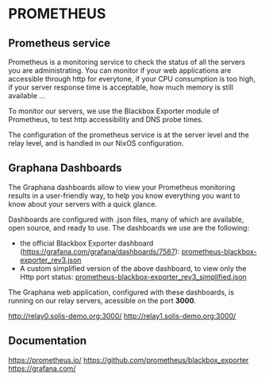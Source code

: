 # PROMETHEUS

## Prometheus service

Prometheus is a monitoring service to check the status of all the servers you are administrating. You can monitor if your web applications are accessible through http for everytone, if your CPU consumption is too high, if your server response time is acceptable, how much memory is still available ...

To monitor our servers, we use the Blackbox Exporter module of Prometheus, to test http accessibility and DNS probe times.

The configuration of the prometheus service is at the server level and the relay level, and is handled in our NixOS configuration.

## Graphana Dashboards

The Graphana dashboards allow to view your Prometheus monitoring results in a user-friendly way, to help you know everything you want to know about your servers with a quick glance.

Dashboards are configured with .json files, many of which are available, open source, and ready to use.
The dashboards we use are the following:

- the official Blackbox Exporter dashboard (<https://grafana.com/grafana/dashboards/7587>): [prometheus-blackbox-exporter_rev3.json](prometheus-blackbox-exporter_rev3.json)
- A custom simplified version of the above dashboard, to view only the Http port status: [prometheus-blackbox-exporter_rev3_simplified.json](prometheus-blackbox-exporter_rev3_simplified.json)

The Graphana web application, configured with these dashboards, is running on our relay servers, acessible on the port **3000**.

<http://relay0.solis-demo.org:3000/>
<http://relay1.solis-demo.org:3000/>

## Documentation

<https://prometheus.io/>
<https://github.com/prometheus/blackbox_exporter>
<https://grafana.com/>
